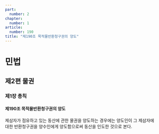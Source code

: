 ```yaml
---
part:
  number: 2
chapter:
  number: 1
article:
  number: 190
title: "제190조 목적물반환청구권의 양도"
---
```

# 민법

## 제2편 물권

### 제1장 총칙

#### 제190조 목적물반환청구권의 양도

제삼자가 점유하고 있는 동산에 관한 물권을 양도하는 경우에는 양도인이 그 제삼자에 대한 반환청구권을 양수인에게 양도함으로써 동산을 인도한 것으로 본다.
